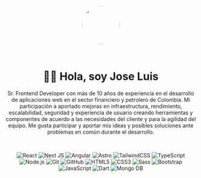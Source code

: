 <div align="center" width="200">
<img align="center" width="100" src="https://avatars.githubusercontent.com/u/26493030?v=4" style='border-radius: 9999px; margin: 30px 0;' />

# 👋🏼 Hola, soy Jose Luis

Sr. Frontend Developer con más de 10 años de experiencia en el desarrollo de aplicaciones web en el sector financiero y petrolero de Colombia. Mi participación a aportado mejoras en infraestructura, rendimiento, escalabilidad, seguridad y experiencia de usuario creando herramientas y componentes de acuerdo a las necesidades del cliente y para la agilidad del equipo. Me gusta participar y aportar mis ideas y posibles soluciones ante problemas en común durante el desarrollo.

<br />

![React](https://img.shields.io/badge/React-22272e?logo=react&logoColor=61DAFB&style=for-the-badge)
![Next JS](https://img.shields.io/badge/Next.js-22272e?logo=nextdotjs&logoColor=000000&style=for-the-badge)
![Angular](https://img.shields.io/badge/Angular-22272e?logo=angular&logoColor=0F0F11&style=for-the-badge)
![Astro](https://img.shields.io/badge/Astro-22272e?logo=astro&logoColor=BC52EE&style=for-the-badge)
![TailwindCSS](https://img.shields.io/badge/TailwindCSS-22272e?logo=tailwindcss&logoColor=06B6D4&style=for-the-badge)
![TypeScript](https://img.shields.io/badge/TypeScript-22272e?logo=typescript&logoColor=3178C6&style=for-the-badge)
![Node.js](https://img.shields.io/badge/Node.js-22272e?logo=nodedotjs&logoColor=339933&style=for-the-badge)
![Git](https://img.shields.io/badge/Git-22272e?logo=git&logoColor=F05032&style=for-the-badge)
![GitHub](https://img.shields.io/badge/GitHub-22272e?logo=github&logoColor=181717&style=for-the-badge)
![HTML5](https://img.shields.io/badge/HTML5-22272e?logo=html5&logoColor=E34F26&style=for-the-badge)
![CSS3](https://img.shields.io/badge/CSS3-22272e?logo=css3&logoColor=1572B6&style=for-the-badge)
![Sass](https://img.shields.io/badge/Sass-22272e?logo=sass&logoColor=CC6699&style=for-the-badge)
![Bootstrap](https://img.shields.io/badge/Bootstrap-22272e?logo=bootstrap&logoColor=7952B3&style=for-the-badge)
![JavaScript](https://img.shields.io/badge/JavaScript-22272e?logo=javascript&logoColor=F7DF1E&style=for-the-badge)
![Dart](https://img.shields.io/badge/Dart-22272e?logo=dart&logoColor=0175C2&style=for-the-badge)
![Mongo DB](https://img.shields.io/badge/Mongo_DB-22272e?logo=mongodb&logoColor=47A248&style=for-the-badge)

</div>
